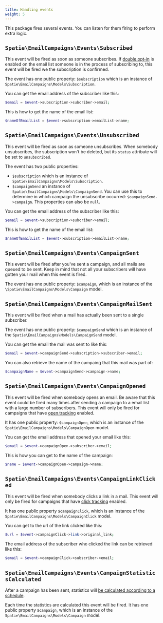 ```yaml
---
title: Handling events
weight: 5
---
```


This package fires several events. You can listen for them firing to perform extra logic.

## `Spatie\EmailCampaigns\Events\Subscribed`

This event will be fired as soon as someone subscribes. If [double opt-in](https://docs.spatie.be/laravel-email-campaigns/v1/working-with-lists/using-double-opt-in/) is enabled on the email list someone is in the process of subscribing to, this event will be fired we the subscription is confirmed.

The event has one public property: `$subscription` which is an instance of `Spatie\EmailCampaigns\Models\Subscription`.

You can get the email address of the subscriber like this:

```php
$email = $event->subscription->subcriber->email;
```

This is how to get the name of the email list:

```php
$nameOfEmailList = $event->subscription->emailList->name;
```

## `Spatie\EmailCampaigns\Events\Unsubscribed`

This event will be fired as soon as someone unsubscribes. When somebody unsubscribes, the subscription won't be deleted, but its `status` attribute will be set to `unsubscribed`.

The event has two public properties:
- `$subscription` which is an instance of `Spatie\EmailCampaigns\Models\Subscription`.
- `$campaignSend` an instance of `Spatie\EmailCampaigns\Models\CampaignSend`. You can use this to determine in which campaign the unsubscribe occurred: `$campaignSend->campaign`. This properties can also be `null`.

You can get the email address of the subscriber like this:

```php
$email = $event->subscription->subcriber->email;
```

This is how to get the name of the email list:

```php
$nameOfEmailList = $event->subscription->emailList->name;
```

## `Spatie\EmailCampaigns\Events\CampaignSent`

This event will be fired after you've sent a campaign, and all mails are queued to be sent. Keep in mind that not all your subscribers will have gotten your mail when this event is fired.

The event has one public property: `$campaign`, which is an instance of the `\Spatie\EmailCampaigns\Models\Campaign` model.

## `Spatie\EmailCampaigns\Events\CampaignMailSent`

This event will be fired when a mail has actually been sent to a single subscriber.

The event has one public property: `$campaignSend` which is an instance of the `Spatie\EmailCampaigns\Models\CampaignSend` model.

You can get the email the mail was sent to like this:

```php
$email = $event->campaignSend->subscription->subscriber->email;
```

You can also retrieve the name of the campaing that this mail was part of:

```php
$campaignName = $event->campaignSend->campaign->name;
```

## `Spatie\EmailCampaigns\Events\CampaignOpened`

This event will be fired when somebody opens an email. Be aware that this event could be fired many times after sending a campaign to a email list with a large number of subscribers. This event will only be fired for campaigns that have [open tracking](https://docs.spatie.be/laravel-email-campaigns/v1/working-with-campaigns/tracking-opens/) enabled.

It has one public property: `$campaignOpen`, which is an instance of the `Spatie\EmailCampaigns\Models\CampaignOpen` model.

You can get the email address that opened your email like this:

```php
$email = $event->campaignOpen->subscriber->email;
```

This is how you can get to the name of the campaign:

```php
$name = $event->campaignOpen->campaign->name;
```

## `Spatie\EmailCampaigns\Events\CampaignLinkClicked`

This event will be fired when somebody clicks a link in a mail. This event will only be fired for campaigns that have [click tracking](https://docs.spatie.be/laravel-email-campaigns/v1/working-with-campaigns/tracking-clicks/) enabled.

It has one public property `$campaignClick`, which is an instance of the `Spatie\EmailCampaigns\Models\CampaignClick` model.

You can get to the url of the link clicked like this:

```php
$url = $event->campaignClick->link->original_link;
```

The email address of the subscriber who clicked the link can be retrieved like this:

```php
$email = $event->campaignClick->subscriber->email;
```

## `Spatie\EmailCampaigns\Events\CampaignStatisticsCalculated`

After a campaign has been sent, statistics will [be calculated according to a schedule](https://docs.spatie.be/laravel-email-campaigns/v1/working-with-campaigns/viewing-statistics-of-a-sent-campaign/).

Each time the statistics are calculated this event will be fired. It has one public property `$campaign`, which is an instance of the `Spatie\EmailCampaigns\Models\Campaign` model.

